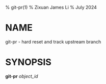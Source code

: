 % git-pr(1)
% Zixuan James Li
% July 2024

# NAME

git-pr - hard reset and track upstream branch

# SYNOPSIS

**git-pr** *object_id*

